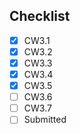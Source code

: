 ## Checklist
<!-- WARNING This is GFM -->
<!--==============  START:   Edit the Markdown below here  ==============  -->

* [x] CW3.1
* [x] CW3.2
* [x] CW3.3
* [x] CW3.4
* [x] CW3.5
* [ ] CW3.6
* [ ] CW3.7
* [ ] Submitted

<!--==============  START:   Edit the Markdown above here  ==============  -->

